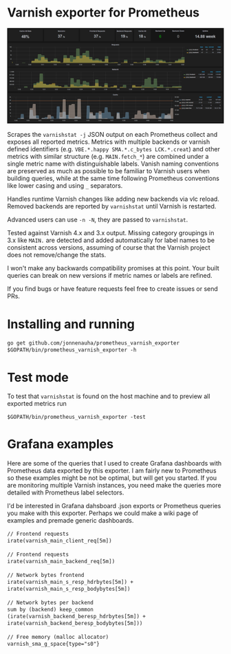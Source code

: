 # Varnish exporter for Prometheus

![Grafana example](.github/grafana.png)

Scrapes the `varnishstat -j` JSON output on each Prometheus collect and exposes all reported metrics. Metrics with multiple backends or varnish defined identifiers (e.g. `VBE.*.happy SMA.*.c_bytes LCK.*.creat`) and other metrics with similar structure (e.g. `MAIN.fetch_*`) are combined under a single metric name with distinguishable labels. Vanish naming conventions are preserved as much as possible to be familiar to Varnish users when building queries, while at the same time following Prometheus conventions like lower casing and using `_` separators.

Handles runtime Varnish changes like adding new backends via vlc reload. Removed backends are reported by `varnishstat` until Varnish is restarted.

Advanced users can use `-n -N`, they are passed to `varnishstat`.

Tested against Varnish 4.x and 3.x output. Missing category groupings in 3.x like `MAIN.` are detected and added automatically for label names to be consistent across versions, assuming of course that the Varnish project does not remove/change the stats.

I won't make any backwards compatibility promises at this point. Your built queries can break on new versions if metric names or labels are refined.

If you find bugs or have feature requests feel free to create issues or send PRs.

# Installing and running

    go get github.com/jonnenauha/prometheus_varnish_exporter
    $GOPATH/bin/prometheus_varnish_exporter -h

# Test mode

To test that `varnishstat` is found on the host machine and to preview all exported metrics run


    $GOPATH/bin/prometheus_varnish_exporter -test


# Grafana examples

Here are some of the queries that I used to create Grafana dashboards with Prometheus data exported by this exporter. I am fairly new to Prometheus so these examples might be not be optimal, but will get you started. If you are monitoring multiple Varnish instances, you need make the queries more detailed with Prometheus label selectors.

I'd be interested in Grafana dahsboard .json exports or Prometheus queries you make with this exporter. Perhaps we could make a wiki page of examples and premade generic dashboards.

    // Frontend requests
    irate(varnish_main_client_req[5m])
    
    // Frontend requests
    irate(varnish_main_backend_req[5m])
    
    // Network bytes frontend
    irate(varnish_main_s_resp_hdrbytes[5m]) + irate(varnish_main_s_resp_bodybytes[5m])
    
    // Network bytes per backend
    sum by (backend) keep_common (irate(varnish_backend_beresp_hdrbytes[5m]) + irate(varnish_backend_beresp_bodybytes[5m]))
    
    // Free memory (malloc allocator)
    varnish_sma_g_space{type="s0"}
